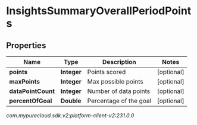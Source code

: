 # InsightsSummaryOverallPeriodPoints


## Properties

| Name | Type | Description | Notes |
| ------------ | ------------- | ------------- | ------------- |
| **points** | **Integer** | Points scored |  [optional] |
| **maxPoints** | **Integer** | Max possible points |  [optional] |
| **dataPointCount** | **Integer** | Number of data points |  [optional] |
| **percentOfGoal** | **Double** | Percentage of the goal |  [optional] |




_com.mypurecloud.sdk.v2:platform-client-v2:231.0.0_
